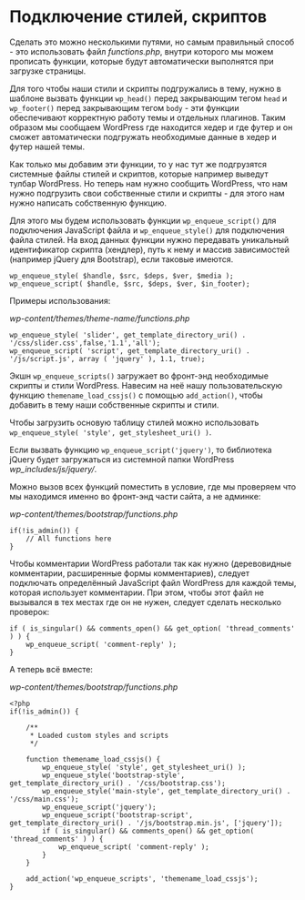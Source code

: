# Подключение стилей, скриптов

Сделать это можно несколькими путями, но самым правильный способ - это использовать файл *functions.php*, внутри которого мы можем прописать функции, которые будут автоматически выполнятся при загрузке страницы.

Для того чтобы наши стили и скрипты подгружались в тему, нужно в шаблоне вызвать функции `wp_head()` перед закрывающим тегом `head` и `wp_footer()` перед закрывающим тегом `body` - эти функции обеспечивают корректную работу темы и отдельных плагинов. Таким образом мы сообщаем WordPress где находится хедер и где футер и он сможет автоматически подгружать необходимые данные в хедер и футер нашей темы.

Как только мы добавим эти функции, то у нас тут же подгрузятся системные файлы стилей и скриптов, которые например выведут тулбар WordPress. Но теперь нам нужно сообщить WordPress, что нам нужно подгрузить свои собственные стили и скрипты - для этого нам нужно написать собственную функцию.

Для этого мы будем использовать функции `wp_enqueue_script()` для подключения JavaScript файла и `wp_enqueue_style()` для подключения файла стилей. На вход данных функции нужно передавать уникальный идентификатор скрипта (хендлер), путь к нему и массив зависимостей (например jQuery для Bootstrap), если таковые имеются.

```
wp_enqueue_style( $handle, $src, $deps, $ver, $media );
wp_enqueue_script( $handle, $src, $deps, $ver, $in_footer);
```

Примеры использования:

*wp-content/themes/theme-name/functions.php*

```
wp_enqueue_style( 'slider', get_template_directory_uri() . '/css/slider.css',false,'1.1','all');
wp_enqueue_script( 'script', get_template_directory_uri() . '/js/script.js', array ( 'jquery' ), 1.1, true);
```

Экшн `wp_enqueue_scripts()` загружает во фронт-энд необходимые скрипты и стили WordPress. Навесим на неё нашу пользовательскую функцию `themename_load_cssjs()` с помощью `add_action()`, чтобы добавить в тему наши собственные скрипты и стили.

Чтобы загрузить основую таблицу стилей можно использовать `wp_enqueue_style( 'style', get_stylesheet_uri() )`.

Если вызвать функцию `wp_enqueue_script('jquery')`, то библиотека jQuery будет загружаться из системной папки WordPress *wp_includes/js/jquery/*.

Можно вызов всех функций поместить в условие, где мы проверяем что мы находимся именно во фронт-энд части сайта, а не админке:

*wp-content/themes/bootstrap/functions.php*

```
if(!is_admin()) {
    // All functions here
}
```

Чтобы комментарии WordPress работали так как нужно (деревовидные комментарии, расширенные формы комментариев), следует подключать определённый JavaScript файл WordPress для каждой темы, которая использует комментарии. При этом, чтобы этот файл не вызывался в тех местах где он не нужен, следует сделать несколько проверок:

```
if ( is_singular() && comments_open() && get_option( 'thread_comments' ) ) {
    wp_enqueue_script( 'comment-reply' );
}
```

А теперь всё вместе:

*wp-content/themes/bootstrap/functions.php*

```
<?php
if(!is_admin()) {

    /**
     * Loaded custom styles and scripts
     */

    function themename_load_cssjs() {
        wp_enqueue_style( 'style', get_stylesheet_uri() );
        wp_enqueue_style('bootstrap-style', get_template_directory_uri() . '/css/bootstrap.css');
        wp_enqueue_style('main-style', get_template_directory_uri() . '/css/main.css');
        wp_enqueue_script('jquery');
        wp_enqueue_script('bootstrap-script', get_template_directory_uri() . '/js/bootstrap.min.js', ['jquery']);
        if ( is_singular() && comments_open() && get_option( 'thread_comments' ) ) {
            wp_enqueue_script( 'comment-reply' );
        }
    }

    add_action('wp_enqueue_scripts', 'themename_load_cssjs');
}
```